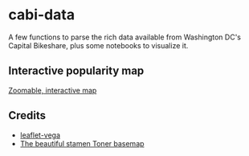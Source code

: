 # cabi-data
 A few functions to parse the rich data available from Washington DC's Capital Bikeshare, plus some notebooks to visualize it. 

 ## Interactive popularity map
 [Zoomable, interactive map](https://mlinds.github.io/cabi-data/leafletmap.html)

## Credits

- [leaflet-vega](https://github.com/nyurik/leaflet-vega)
- [The beautiful stamen Toner basemap](https://github.com/stamen/maps.stamen.com)